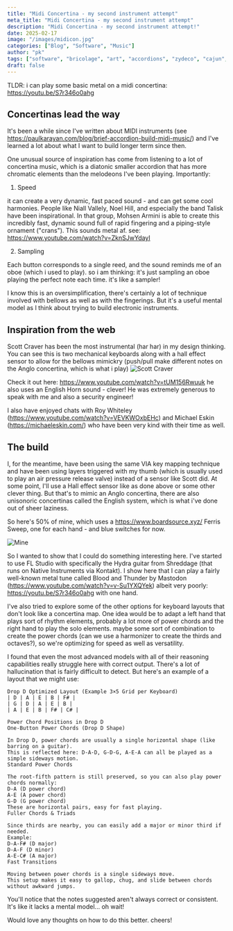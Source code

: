 ```yaml
---
title: "Midi Concertina - my second instrument attempt"
meta_title: "Midi Concertina - my second instrument attempt"
description: "Midi Concertina - my second instrument attempt!"
date: 2025-02-17
image: "/images/midicon.jpg"
categories: ["Blog", "Software", "Music"]
author: "pk"
tags: ["software", "bricolage", "art", "accordions", "zydeco", "cajun", "instruments"]
draft: false
---
```


TLDR: i can play some basic metal on a midi concertina: https://youtu.be/S7r346o0ahg


## Concertinas lead the way

It's been a while since I've written about MIDI instruments (see https://paulkarayan.com/blog/brief-accordion-build-midi-music/) and I've learned a lot about what I want to build longer term since then.

One unusual source of inspiration has come from listening to a lot of concertina music, which is a diatonic smaller accordion that has more chromatic elements than the melodeons I've been playing.
Importantly:

1. Speed

it can create a very dynamic, fast paced sound - and can get some cool harmonies. People like Niall Vallely, Noel Hill, and especially the band Talisk have been inspirational. In that group, Mohsen Armini is able to create this incredibly fast, dynamic sound full of rapid fingering and a piping-style ornament ("crans"). This sounds metal af. see: https://www.youtube.com/watch?v=ZknSJwYdayI

2. Sampling

Each button corresponds to a single reed, and the sound reminds me of an oboe (which i used to play). so i am thinking: it's just sampling an oboe playing the perfect note each time. it's like a sampler!

I know this is an oversimplification, there's certainly a lot of technique involved with bellows as well as with the fingerings. But it's a useful mental model as I think about trying to build electronic instruments.


## Inspiration from the web

Scott Craver has been the most instrumental (har har) in my design thinking. You can see this is two mechanical keyboards along with a hall effect sensor to allow for the bellows mimickry (push/pull make different notes on the Anglo concertina, which is what i play)
![Scott Craver](/images/scottcraver.png)

Check it out here: https://www.youtube.com/watch?v=tUM156Rwuuk
he also uses an English Horn sound - clever! He was extremely generous to speak with me and also a security engineer!

I also have enjoyed chats with Roy Whiteley (https://www.youtube.com/watch?v=VEVKWOxbEHc) and Michael Eskin (https://michaeleskin.com/) who have been very kind with their time as well.

## The build

I, for the meantime, have been using the same VIA key mapping technique and have been using layers triggered with my thumb (which is usually used to play an air pressure release valve) instead of a sensor like Scott did.
At some point, I'll use a Hall effect sensor like as done above or some other clever thing. But that's to mimic an Anglo concertina, there are also unisonoric concertinas called the English system, which is what i've done out of sheer laziness.

So here's 50% of mine, which uses a https://www.boardsource.xyz/ Ferris Sweep, one for each hand - and blue switches for now.

![Mine](/images/midicon.jpg)

So I wanted to show that I could do something interesting here. I've started to use FL Studio with specifically the Hydra guitar from Shreddage (that runs on Native Instruments via Kontakt). I show here that I can play a fairly well-known metal tune called Blood and Thunder by Mastodon (https://www.youtube.com/watch?v=v-Su1YXQYek) albeit very poorly: https://youtu.be/S7r346o0ahg
with one hand.

I've also tried to explore some of the other options for keyboard layouts that don't look like a concertina map. One idea would be to adapt a left hand that plays sort of rhythm elements, probably a lot more of power chords and the right hand to play the solo elements. maybe some sort of combination to create the power chords (can we use a harmonizer to create the thirds and octaves?), so we're optimizing for speed as well as versatility.

I found that even the most advanced models with all of their reasoning capabilities really struggle here with correct output. There's a lot of hallucination that is fairly difficult to detect. But here's an example of a layout that we might use:

```
Drop D Optimized Layout (Example 3×5 Grid per Keyboard)
| D | A | E | B | F# |
| G | D | A | E | B |
| A | E | B | F# | C# |

Power Chord Positions in Drop D
One-Button Power Chords (Drop D Shape)

In Drop D, power chords are usually a single horizontal shape (like barring on a guitar).
This is reflected here: D-A-D, G-D-G, A-E-A can all be played as a simple sideways motion.
Standard Power Chords

The root-fifth pattern is still preserved, so you can also play power chords normally:
D-A (D power chord)
A-E (A power chord)
G-D (G power chord)
These are horizontal pairs, easy for fast playing.
Fuller Chords & Triads

Since thirds are nearby, you can easily add a major or minor third if needed.
Example:
D-A-F# (D major)
D-A-F (D minor)
A-E-C# (A major)
Fast Transitions

Moving between power chords is a single sideways move.
This setup makes it easy to gallop, chug, and slide between chords without awkward jumps.
```

You'll notice that the notes suggested aren't always correct or consistent. It's like it lacks a mental model... oh wait!

Would love any thoughts on how to do this better. cheers!
